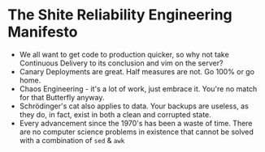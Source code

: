 # The Shite Reliability Engineering Manifesto

* We all want to get code to production quicker, so why not take Continuous Delivery to its conclusion and vim on the server?
* Canary Deployments are great.  Half measures are not.  Go 100% or go home.
* Chaos Engineering - it's a lot of work, just embrace it.  You're no match for that Butterfly anyway.
* Schrödinger's cat also applies to data.  Your backups are useless, as they do, in fact, exist in both a clean and corrupted state.
* Every advancement since the 1970's has been a waste of time.  There are no computer science problems in existence that cannot be solved with a combination of `sed` & `awk`
